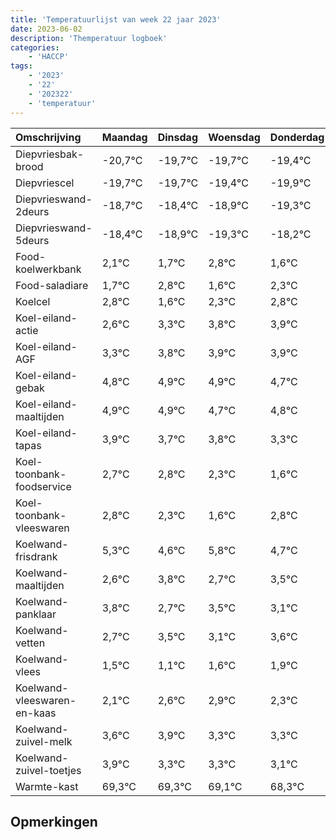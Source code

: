 ```yaml
---
title: 'Temperatuurlijst van week 22 jaar 2023'
date: 2023-06-02
description: 'Themperatuur logboek'
categories:
    - 'HACCP'
tags:
    - '2023'
    - '22'
    - '202322'
    - 'temperatuur'
---
```

|Omschrijving|Maandag|Dinsdag|Woensdag|Donderdag|Vrijdag|Zaterdag|Zondag|
|:---|:---|:---|:---|:---|:---|:---|:---|
|Diepvriesbak-brood|-20,7°C|-19,7°C|-19,7°C|-19,4°C|-19,9°C| | |
|Diepvriescel|-19,7°C|-19,7°C|-19,4°C|-19,9°C|-20,3°C| | |
|Diepvrieswand-2deurs|-18,7°C|-18,4°C|-18,9°C|-19,3°C|-18,2°C| | |
|Diepvrieswand-5deurs|-18,4°C|-18,9°C|-19,3°C|-18,2°C|-19,4°C| | |
|Food-koelwerkbank|2,1°C|1,7°C|2,8°C|1,6°C|2,3°C| | |
|Food-saladiare|1,7°C|2,8°C|1,6°C|2,3°C|2,8°C| | |
|Koelcel|2,8°C|1,6°C|2,3°C|2,8°C|2,9°C| | |
|Koel-eiland-actie|2,6°C|3,3°C|3,8°C|3,9°C|3,9°C| | |
|Koel-eiland-AGF|3,3°C|3,8°C|3,9°C|3,9°C|3,7°C| | |
|Koel-eiland-gebak|4,8°C|4,9°C|4,9°C|4,7°C|4,8°C| | |
|Koel-eiland-maaltijden|4,9°C|4,9°C|4,7°C|4,8°C|4,3°C| | |
|Koel-eiland-tapas|3,9°C|3,7°C|3,8°C|3,3°C|2,6°C| | |
|Koel-toonbank-foodservice|2,7°C|2,8°C|2,3°C|1,6°C|2,8°C| | |
|Koel-toonbank-vleeswaren|2,8°C|2,3°C|1,6°C|2,8°C|1,7°C| | |
|Koelwand-frisdrank|5,3°C|4,6°C|5,8°C|4,7°C|5,5°C| | |
|Koelwand-maaltijden|2,6°C|3,8°C|2,7°C|3,5°C|3,1°C| | |
|Koelwand-panklaar|3,8°C|2,7°C|3,5°C|3,1°C|3,6°C| | |
|Koelwand-vetten|2,7°C|3,5°C|3,1°C|3,6°C|3,9°C| | |
|Koelwand-vlees|1,5°C|1,1°C|1,6°C|1,9°C|1,3°C| | |
|Koelwand-vleeswaren-en-kaas|2,1°C|2,6°C|2,9°C|2,3°C|2,3°C| | |
|Koelwand-zuivel-melk|3,6°C|3,9°C|3,3°C|3,3°C|3,1°C| | |
|Koelwand-zuivel-toetjes|3,9°C|3,3°C|3,3°C|3,1°C|2,3°C| | |
|Warmte-kast|69,3°C|69,3°C|69,1°C|68,3°C|69,9°C| | |

## Opmerkingen


